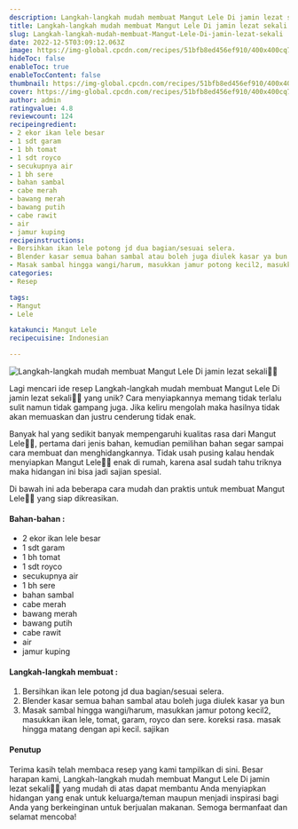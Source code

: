 ```yaml
---
description: Langkah-langkah mudah membuat Mangut Lele Di jamin lezat sekali"
title: Langkah-langkah mudah membuat Mangut Lele Di jamin lezat sekali
slug: Langkah-langkah-mudah-membuat-Mangut-Lele-Di-jamin-lezat-sekali
date: 2022-12-5T03:09:12.063Z
image: https://img-global.cpcdn.com/recipes/51bfb8ed456ef910/400x400cq70/photo.jpg
hideToc: false
enableToc: true
enableTocContent: false
thumbnail: https://img-global.cpcdn.com/recipes/51bfb8ed456ef910/400x400cq70/photo.jpg
cover: https://img-global.cpcdn.com/recipes/51bfb8ed456ef910/400x400cq70/photo.jpg
author: admin
ratingvalue: 4.8
reviewcount: 124
recipeingredient:
- 2 ekor ikan lele besar
- 1 sdt garam
- 1 bh tomat
- 1 sdt royco
- secukupnya air
- 1 bh sere
- bahan sambal
- cabe merah
- bawang merah
- bawang putih
- cabe rawit
- air
- jamur kuping
recipeinstructions:
- Bersihkan ikan lele potong jd dua bagian/sesuai selera.
- Blender kasar semua bahan sambal atau boleh juga diulek kasar ya bun
- Masak sambal hingga wangi/harum, masukkan jamur potong kecil2, masukkan ikan lele, tomat, garam, royco dan sere. koreksi rasa. masak hingga matang dengan api kecil. sajikan
categories:
- Resep

tags:
- Mangut
- Lele

katakunci: Mangut Lele
recipecuisine: Indonesian

---
```


![Langkah-langkah mudah membuat Mangut Lele Di jamin lezat sekali👩‍🍳](https://img-global.cpcdn.com/recipes/51bfb8ed456ef910/400x400cq70/photo.jpg)

Lagi mencari ide resep Langkah-langkah mudah membuat Mangut Lele Di jamin lezat sekali👩‍🍳 yang unik? Cara menyiapkannya memang tidak terlalu sulit namun tidak gampang juga. Jika keliru mengolah maka hasilnya tidak akan memuaskan dan justru cenderung tidak enak.

Banyak hal yang sedikit banyak mempengaruhi kualitas rasa dari Mangut Lele👩‍🍳, pertama dari jenis bahan, kemudian pemilihan bahan segar sampai cara membuat dan menghidangkannya. Tidak usah pusing kalau hendak menyiapkan Mangut Lele👩‍🍳 enak di rumah, karena asal sudah tahu triknya maka hidangan ini bisa jadi sajian spesial.

Di bawah ini ada beberapa cara mudah dan praktis untuk membuat Mangut Lele👩‍🍳 yang siap dikreasikan.

<!--inarticleads1-->

#### Bahan-bahan :

- 2 ekor ikan lele besar
- 1 sdt garam
- 1 bh tomat
- 1 sdt royco
- secukupnya air
- 1 bh sere
- bahan sambal
- cabe merah
- bawang merah
- bawang putih
- cabe rawit
- air
- jamur kuping

<!--inarticleads2-->

#### Langkah-langkah membuat :

1. Bersihkan ikan lele potong jd dua bagian/sesuai selera.
1. Blender kasar semua bahan sambal atau boleh juga diulek kasar ya bun
1. Masak sambal hingga wangi/harum, masukkan jamur potong kecil2, masukkan ikan lele, tomat, garam, royco dan sere. koreksi rasa. masak hingga matang dengan api kecil. sajikan

#### Penutup

Terima kasih telah membaca resep yang kami tampilkan di sini. Besar harapan kami, Langkah-langkah mudah membuat Mangut Lele Di jamin lezat sekali👩‍🍳 yang mudah di atas dapat membantu Anda menyiapkan hidangan yang enak untuk keluarga/teman maupun menjadi inspirasi bagi Anda yang berkeinginan untuk berjualan makanan. Semoga bermanfaat dan selamat mencoba!